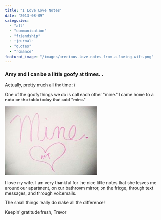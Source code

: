 ```yaml
---
title: "I Love Love Notes"
date: "2013-08-09"
categories: 
  - "all"
  - "communication"
  - "friendship"
  - "journal"
  - "quotes"
  - "romance"
featured_image: "/images/precious-love-notes-from-a-loving-wife.png"
---
```


### Amy and I can be a little goofy at times...

Actually, pretty much all the time :)

One of the goofy things we do is call each other "mine." I came home to a note on the table today that said "mine."

![love note from my wife that says "mine"](/images/mine-300x225.jpg)

I love my wife. I am very thankful for the nice little notes that she leaves me around our apartment, on our bathroom mirror, on the fridge, through text messages, and through voicemails.

The small things really do make all the difference!

Keepin' gratitude fresh, Trevor

